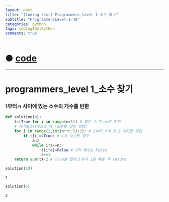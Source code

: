 ```yaml
---
layout: post
title: "[Coding test] Programmers_level 1_소수 찾ㅣ"
subtitle: "ProgrammersLevel-1-48"
categories: python
tags: codingTestPython
comments: true
---
```


# ● [code](https://github.com/JeongJaeyoung0/coding_test/blob/728210c06a19f6946519e8402e5dfcbeb853f894/210825_Programmers_level%201_%E1%84%89%E1%85%A9%E1%84%89%E1%85%AE%20%E1%84%8E%E1%85%A1%E1%86%BD%E1%84%80%E1%85%B5.ipynb)

***

# programmers_level 1_소수 찾기
### 1부터 n 사이에 있는 소수의 개수를 반환


```python
def solution(n):
    t=[True for i in range(n+1)] # 모든 수 True로 전환
    # 에라토스테네스의 체 (소수를 찾는 방법)
    for i in range(2,int(n**0.5)+1): # 2부터 n^0.5+1 까지만 확인
        if t[i]==True: # i가 소수인 경우
            a=2
            while i*a<=n:
                t[i*a]=False # i의 배수는 False
                a+=1
    return sum(t)-2 # True를 합하고 0과 1을 빼준 후 return
```


```python
solution(10)
```




    4




```python
solution(5)
```





    3
